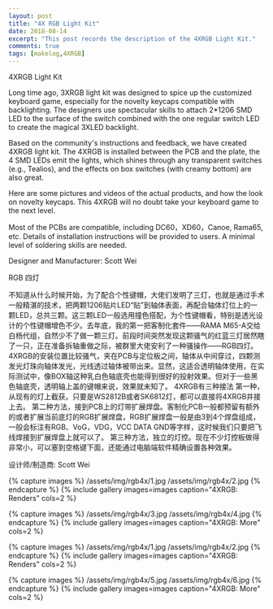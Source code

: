 ```yaml
---
layout: post
title: "4X RGB Light Kit"
date: 2018-08-14
excerpt: "This post records the description of the 4XRGB Light Kit."
comments: true
tags: [makelog,4XRGB]
---
```


4XRGB Light Kit

Long time ago, 3XRGB light kit was designed to spice up the customized keyboard game, especially for the novelty keycaps compatible with backlighting. The designers use spectacular skills to attach 2*1206 SMD LED to the surface of the switch combined with the one regular switch LED to create the magical 3XLED backlight.

Based on the community's instructions and feedback, we have created 4XRGB light kit. The 4XRGB is installed between the PCB and the plate, the 4 SMD LEDs emit the lights, which shines through any transparent switches (e.g., Tealios), and the effects on box switches (with creamy bottom) are also great.

Here are some pictures and videos of the actual products, and how the look on novelty keycaps. This 4XRGB will no doubt take your keyboard game to the next level.

Most of the PCBs are compatible, including DC60，XD60，Canoe, Rama65, etc. Details of installation instructions will be provided to users. A minimal level of soldering skills are needed.

Designer and Manufacturer: Scott Wei


RGB 四灯

不知道从什么时候开始，为了配合个性键帽，大佬们发明了三灯，也就是通过手术一般精湛的技术，把两颗1206贴片LED“贴”到轴体表面，再配合轴体灯位上的一颗LED，总共三颗。这三颗LED一般选用撞色搭配，为个性键帽看，特别是透光设计的个性键帽增色不少。去年底，我的第一把客制化套件——RAMA M65-A交给白杨代组，自然少不了做一颗三灯。前段时间突然发现这颗骚气的红蓝三灯居然瞎了一只，正在准备拆轴重做之际，被群里大佬安利了一种骚操作——RGB四灯。 
4XRGB的安装位置比较骚气，夹在PCB与定位板之间，轴体从中间穿过，四颗测发光灯珠向轴体发光，光线透过轴体被带出来。显然，这适合透明轴体使用，在实际测试中，像BOX轴这种乳白色轴底壳也能得到很好的投射效果。但对于一些黑色轴底壳，透明轴上盖的键帽来说，效果就未知了。
4XRGB有三种接法
第一种，从现有的灯上截获。只要是WS2812B或者SK6812灯，都可以直接将4XRGB并接上去。
第二种方法，接到PCB上的灯带扩展焊盘。客制化PCB一般都预留有额外的或者扩展当前底灯的RGB扩展焊盘，RGB扩展焊盘一般是由3到4个焊盘组成，一般会标注有RGB、VoG，VDG，VCC DATA GND等字样，这时候我们只要把飞线焊接到扩展焊盘上就可以了。
第三种方法，独立的灯控。现在不少灯控板做得非常小，可以塞到空格键下面，还能通过电脑端软件精确设置各种效果。

设计师/制造商: Scott Wei

{% capture images %}
    /assets/img/rgb4x/1.jpg
    /assets/img/rgb4x/2.jpg
{% endcapture %}
{% include gallery images=images caption="4XRGB: Renders" cols=2 %}

{% capture images %}
    /assets/img/rgb4x/3.jpg
    /assets/img/rgb4x/4.jpg
{% endcapture %}
{% include gallery images=images caption="4XRGB: More" cols=2 %}

{% capture images %}
    /assets/img/rgb4x/1.jpg
    /assets/img/rgb4x/2.jpg
{% endcapture %}
{% include gallery images=images caption="4XRGB: Renders" cols=2 %}

{% capture images %}
    /assets/img/rgb4x/5.jpg
    /assets/img/rgb4x/6.jpg
{% endcapture %}
{% include gallery images=images caption="4XRGB: More" cols=2 %}


